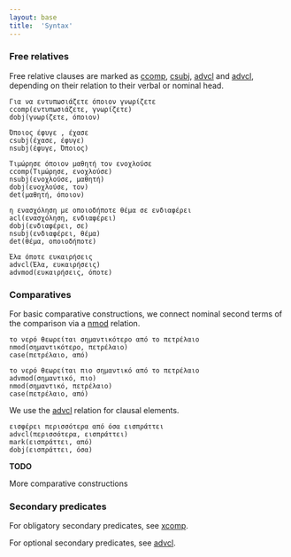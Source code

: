```yaml
---
layout: base
title:  'Syntax'
---
```


### Free relatives

Free relative clauses are marked as [ccomp](el-dep/ccomp), [csubj](el-dep/csubj), [advcl](el-dep/advcl) and [advcl](el-dep/advcl), depending on their relation to their verbal or nominal head.

~~~ sdparse
Για να εντυπωσιάζετε όποιον γνωρίζετε
ccomp(εντυπωσιάζετε, γνωρίζετε)
dobj(γνωρίζετε, όποιον)
~~~

~~~ sdparse
Όποιος έφυγε , έχασε
csubj(έχασε, έφυγε)
nsubj(έφυγε, Όποιος)
~~~

~~~ sdparse
Τιμώρησε όποιον μαθητή τον ενοχλούσε
ccomp(Τιμώρησε, ενοχλούσε)
nsubj(ενοχλούσε, μαθητή)
dobj(ενοχλούσε, τον)
det(μαθητή, όποιον)
~~~

~~~ sdparse
η ενασχόληση με οποιοδήποτε θέμα σε ενδιαφέρει
acl(ενασχόληση, ενδιαφέρει)
dobj(ενδιαφέρει, σε)
nsubj(ενδιαφέρει, θέμα)
det(θέμα, οποιοδήποτε)
~~~

~~~ sdparse
Έλα όποτε ευκαιρήσεις
advcl(Έλα, ευκαιρήσεις)
advmod(ευκαιρήσεις, όποτε)
~~~

### Comparatives

For basic comparative constructions, we connect nominal second terms of the comparison via a [nmod]() relation.

~~~ sdparse
το νερό θεωρείται σημαντικότερο από το πετρέλαιο
nmod(σημαντικότερο, πετρέλαιο)
case(πετρέλαιο, από)
~~~

~~~ sdparse
το νερό θεωρείται πιο σημαντικό από το πετρέλαιο
advmod(σημαντικό, πιο)
nmod(σημαντικό, πετρέλαιο)
case(πετρέλαιο, από)
~~~

We use the [advcl]() relation for clausal elements.

~~~ sdparse
εισφέρει περισσότερα από όσα εισπράττει
advcl(περισσότερα, εισπράττει)
mark(εισπράττει, από)
dobj(εισπράττει, όσα)
~~~

**TODO**

More comparative constructions


### Secondary predicates

For obligatory secondary predicates, see [xcomp](el-dep/xcomp).

For optional secondary predicates, see [advcl](el-dep/advcl).

